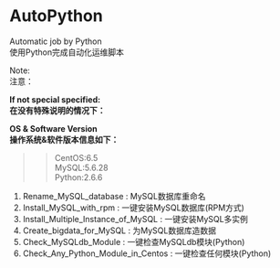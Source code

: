 # AutoPython
Automatic job by Python  
使用Python完成自动化运维脚本  

Note:  
注意：  

**If not special specified:**  
**在没有特殊说明的情况下：**  

**OS & Software Version**  
**操作系统&软件版本信息如下：**   
>> CentOS:6.5  
>> MySQL:5.6.28  
>> Python:2.6.6  

1. Rename_MySQL_database : MySQL数据库重命名  
2. Install_MySQL_with_rpm : 一键安装MySQL数据库(RPM方式)  
3. Install_Multiple_Instance_of_MySQL : 一键安装MySQL多实例  
4. Create_bigdata_for_MySQL : 为MySQL数据库造数据  
5. Check_MySQLdb_Module : 一键检查MySQLdb模块(Python)  
6. Check_Any_Python_Module_in_Centos : 一键检查任何模块(Python)  
